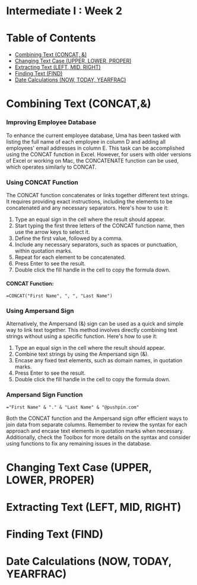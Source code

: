 # Intermediate I : Week 2

# Table of Contents

- [Combining Text (CONCAT, &)](#combining-text-concat-)
- [Changing Text Case (UPPER, LOWER, PROPER)](#changing-text-case-upper-lower-proper-)
- [Extracting Text (LEFT, MID, RIGHT)](#extracting-text-left-mid-right-)
- [Finding Text (FIND)](#finding-text-find-)
- [Date Calculations (NOW, TODAY, YEARFRAC)](#date-calculations-now-today-yearfrac-)

# Combining Text (CONCAT,&)

### Improving Employee Database

To enhance the current employee database, Uma has been tasked with listing the full name of each employee in column D and adding all employees' email addresses in column E. This task can be accomplished using the CONCAT function in Excel. However, for users with older versions of Excel or working on Mac, the CONCATENATE function can be used, which operates similarly to CONCAT.

### Using CONCAT Function

The CONCAT function concatenates or links together different text strings. It requires providing exact instructions, including the elements to be concatenated and any necessary separators. Here's how to use it:

1. Type an equal sign in the cell where the result should appear.
2. Start typing the first three letters of the CONCAT function name, then use the arrow keys to select it.
3. Define the first value, followed by a comma.
4. Include any necessary separators, such as spaces or punctuation, within quotation marks.
5. Repeat for each element to be concatenated.
6. Press Enter to see the result.
7. Double click the fill handle in the cell to copy the formula down.

#### CONCAT Function:
```excel
=CONCAT("First Name", ", ", "Last Name")
```

### Using Ampersand Sign

Alternatively, the Ampersand (&) sign can be used as a quick and simple way to link text together. This method involves directly combining text strings without using a specific function. Here's how to use it:

1. Type an equal sign in the cell where the result should appear.
2. Combine text strings by using the Ampersand sign (&).
3. Encase any fixed text elements, such as domain names, in quotation marks.
4. Press Enter to see the result.
5. Double click the fill handle in the cell to copy the formula down.

### Ampersand Sign Function

```excel
="First Name" & "." & "Last Name" & "@pushpin.com"
```

Both the CONCAT function and the Ampersand sign offer efficient ways to join data from separate columns. Remember to review the syntax for each approach and encase text elements in quotation marks when necessary. Additionally, check the Toolbox for more details on the syntax and consider using functions to fix any remaining issues in the database.


# Changing Text Case (UPPER, LOWER, PROPER)
# Extracting Text (LEFT, MID, RIGHT)
# Finding Text (FIND)
# Date Calculations (NOW, TODAY, YEARFRAC)
